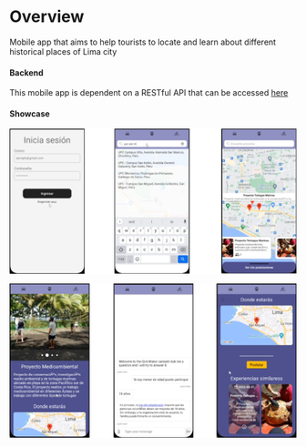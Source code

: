 # Overview

Mobile app that aims to help tourists to locate and learn about different historical places of Lima city

#### Backend

This mobile app is dependent on a RESTful API that can be accessed [here](https://github.com/WS82-Techlife/TechLife-RestApi/tree/develop)

#### Showcase

![](screenshots/A.png)

![](screenshots/B.png)
